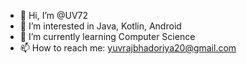- 👋 Hi, I’m @UV72
- 👀 I’m interested in Java, Kotlin, Android
- 🌱 I’m currently learning Computer Science
- 📫 How to reach me: yuvrajbhadoriya20@gmail.com

<!---
UV72/UV72 is a ✨ special ✨ repository because its `README.md` (this file) appears on your GitHub profile.
You can click the Preview link to take a look at your changes.
--->
